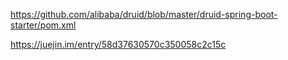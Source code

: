 

https://github.com/alibaba/druid/blob/master/druid-spring-boot-starter/pom.xml

https://juejin.im/entry/58d37630570c350058c2c15c